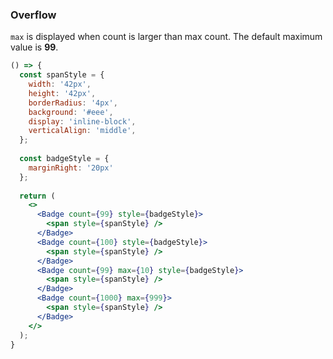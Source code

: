 <demo>

### Overflow

`max` is displayed when count is larger than max count. The default maximum value is **99**.

```jsx live
() => {
  const spanStyle = {
    width: '42px',
    height: '42px',
    borderRadius: '4px',
    background: '#eee',
    display: 'inline-block',
    verticalAlign: 'middle',
  };
  
  const badgeStyle = {
    marginRight: '20px'
  };
  
  return (
    <>
      <Badge count={99} style={badgeStyle}>
        <span style={spanStyle} />
      </Badge>
      <Badge count={100} style={badgeStyle}>
        <span style={spanStyle} />
      </Badge>
      <Badge count={99} max={10} style={badgeStyle}>
        <span style={spanStyle} />
      </Badge>
      <Badge count={1000} max={999}>
        <span style={spanStyle} />
      </Badge>
    </>
  );
}
```

</demo>
